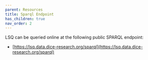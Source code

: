 ```yaml
---
parent: Resources
title: Sparql Endpoint
has_children: true
nav_order: 2
---
```


LSQ can be queried online at the following public SPARQL endpoint:

* [https://lsq.data.dice-research.org/sparql](https://lsq.data.dice-research.org/sparql)

